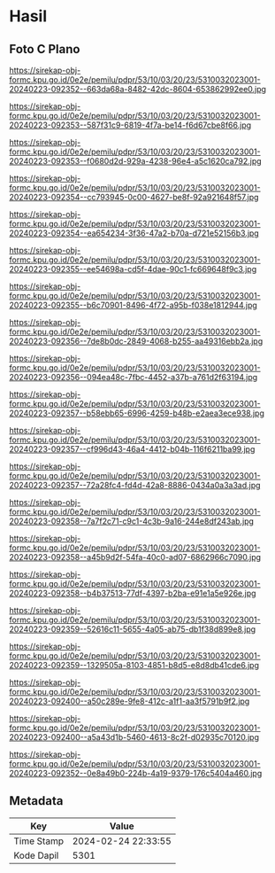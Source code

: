 # Hasil

## Foto C Plano

https://sirekap-obj-formc.kpu.go.id/0e2e/pemilu/pdpr/53/10/03/20/23/5310032023001-20240223-092352--663da68a-8482-42dc-8604-653862992ee0.jpg

https://sirekap-obj-formc.kpu.go.id/0e2e/pemilu/pdpr/53/10/03/20/23/5310032023001-20240223-092353--587f31c9-6819-4f7a-be14-f6d67cbe8f66.jpg

https://sirekap-obj-formc.kpu.go.id/0e2e/pemilu/pdpr/53/10/03/20/23/5310032023001-20240223-092353--f0680d2d-929a-4238-96e4-a5c1620ca792.jpg

https://sirekap-obj-formc.kpu.go.id/0e2e/pemilu/pdpr/53/10/03/20/23/5310032023001-20240223-092354--cc793945-0c00-4627-be8f-92a921648f57.jpg

https://sirekap-obj-formc.kpu.go.id/0e2e/pemilu/pdpr/53/10/03/20/23/5310032023001-20240223-092354--ea654234-3f36-47a2-b70a-d721e52156b3.jpg

https://sirekap-obj-formc.kpu.go.id/0e2e/pemilu/pdpr/53/10/03/20/23/5310032023001-20240223-092355--ee54698a-cd5f-4dae-90c1-fc669648f9c3.jpg

https://sirekap-obj-formc.kpu.go.id/0e2e/pemilu/pdpr/53/10/03/20/23/5310032023001-20240223-092355--b6c70901-8496-4f72-a95b-f038e1812944.jpg

https://sirekap-obj-formc.kpu.go.id/0e2e/pemilu/pdpr/53/10/03/20/23/5310032023001-20240223-092356--7de8b0dc-2849-4068-b255-aa49316ebb2a.jpg

https://sirekap-obj-formc.kpu.go.id/0e2e/pemilu/pdpr/53/10/03/20/23/5310032023001-20240223-092356--094ea48c-7fbc-4452-a37b-a761d2f63194.jpg

https://sirekap-obj-formc.kpu.go.id/0e2e/pemilu/pdpr/53/10/03/20/23/5310032023001-20240223-092357--b58ebb65-6996-4259-b48b-e2aea3ece938.jpg

https://sirekap-obj-formc.kpu.go.id/0e2e/pemilu/pdpr/53/10/03/20/23/5310032023001-20240223-092357--cf996d43-46a4-4412-b04b-116f6211ba99.jpg

https://sirekap-obj-formc.kpu.go.id/0e2e/pemilu/pdpr/53/10/03/20/23/5310032023001-20240223-092357--72a28fc4-fd4d-42a8-8886-0434a0a3a3ad.jpg

https://sirekap-obj-formc.kpu.go.id/0e2e/pemilu/pdpr/53/10/03/20/23/5310032023001-20240223-092358--7a7f2c71-c9c1-4c3b-9a16-244e8df243ab.jpg

https://sirekap-obj-formc.kpu.go.id/0e2e/pemilu/pdpr/53/10/03/20/23/5310032023001-20240223-092358--a45b9d2f-54fa-40c0-ad07-6862966c7090.jpg

https://sirekap-obj-formc.kpu.go.id/0e2e/pemilu/pdpr/53/10/03/20/23/5310032023001-20240223-092358--b4b37513-77df-4397-b2ba-e91e1a5e926e.jpg

https://sirekap-obj-formc.kpu.go.id/0e2e/pemilu/pdpr/53/10/03/20/23/5310032023001-20240223-092359--52616c11-5655-4a05-ab75-db1f38d899e8.jpg

https://sirekap-obj-formc.kpu.go.id/0e2e/pemilu/pdpr/53/10/03/20/23/5310032023001-20240223-092359--1329505a-8103-4851-b8d5-e8d8db41cde6.jpg

https://sirekap-obj-formc.kpu.go.id/0e2e/pemilu/pdpr/53/10/03/20/23/5310032023001-20240223-092400--a50c289e-9fe8-412c-a1f1-aa3f5791b9f2.jpg

https://sirekap-obj-formc.kpu.go.id/0e2e/pemilu/pdpr/53/10/03/20/23/5310032023001-20240223-092400--a5a43d1b-5460-4613-8c2f-d02935c70120.jpg

https://sirekap-obj-formc.kpu.go.id/0e2e/pemilu/pdpr/53/10/03/20/23/5310032023001-20240223-092352--0e8a49b0-224b-4a19-9379-176c5404a460.jpg


## Metadata

| Key        | Value               |
| ---------- | ------------------- |
| Time Stamp | 2024-02-24 22:33:55 |
| Kode Dapil | 5301                |



